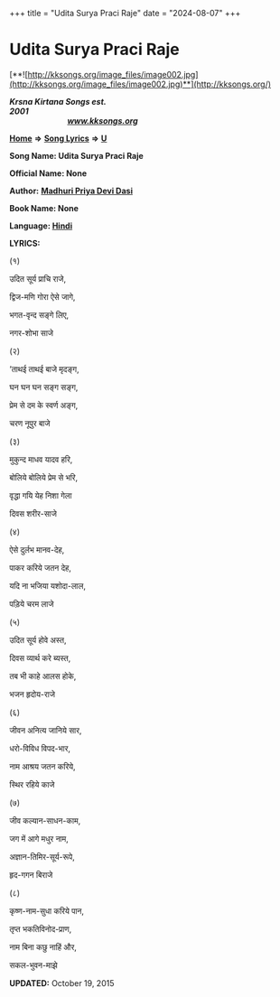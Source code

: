 +++
title = "Udita Surya Praci Raje"
date = "2024-08-07"
+++

# Udita Surya Praci Raje
[**![http://kksongs.org/image_files/image002.jpg](http://kksongs.org/image_files/image002.jpg)**](http://kksongs.org/)

**_Krsna Kirtana Songs est. 2001_**                                                                                                                                                 **_www.kksongs.org_**

**[Home](http://kksongs.org/)** **⇒** **[Song Lyrics](http://kksongs.org/lyrics.html)** **⇒** **[U](http://kksongs.org/songs/song_u.html)**

**Song Name: Udita Surya Praci Raje**

**Official Name: None**

**Author:** [**Madhuri Priya Devi Dasi**](http://kksongs.org/authors/list/madhuripriya.html)

**Book Name: None**

**Language: [Hindi](http://kksongs.org/language/list/hindi.html)**

**LYRICS:**

(१)

उदित सूर्य प्राचि राजे,

द्विज\-मणि गोरा ऐसे जागे,

भगत\-वृन्द सङ्गे लिए,

नगर\-शोभा साजे

(२)

’ताथई ताथई बाजे मृदङ्ग,

घन घन घन सङ्ग सङ्ग,

प्रेम से दम के स्वर्ण अङ्ग,

चरण नूपुर बाजे

(३)

मुकुन्द माधव यादव हरि,

बोलिये बोलिये प्रेम से भरि,

वृद्धा गयि येह निशा गेला

दिवस शरीर\-साजे

(४)

ऐसे दुर्लभ मानव\-देह,

पाकर करिये जतन देह,

यदि ना भजिया यशोदा\-लाल,

पड़िये चरम लाजे

(५)

उदित सूर्य होवे अस्त,

दिवस व्यार्थ करे ब्यस्त,

तब भी काहे आलस होके,

भजन हृदोय\-राजे

(६)

जीवन अनित्य जानिये सार,

धरो\-विविध विपद\-भार,

नाम आश्रय जतन करिये,

स्थिर रहिये काजे

(७)

जीव कल्यान\-साधन\-काम,

जग में आगे मधुर नाम,

अज्ञान\-तिमिर\-सूर्य\-रूपे,

हृद\-गगन बिराजे

(८)

कृष्ण\-नाम\-सुधा करिये पान,

तृप्त भकतिविनोद\-प्राण,

नाम बिना कछु नाहिं और,

सकल\-भुवन\-माझे

**UPDATED:** October 19, 2015